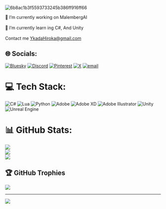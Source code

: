 ![6b8ac1b3f5593733245b386ff916ff66](https://github.com/user-attachments/assets/0e1b0425-cf1e-401b-94d1-fac86f5fcbd7)                          




🔭 I’m currently working on MalembergAI<br><br>🌱 I’m currently learn
ing C#, And Unity<br><br>Contact me YkadaHiroka@gmail.com


## 🌐 Socials:
[![Bluesky](https://img.shields.io/badge/bluesky-0285FF?style=for-the-badge&logo=bluesky&logoColor=%23FFFFFF)](https://bsky.app/profile/Ykada) [![Discord](https://img.shields.io/badge/Discord-%237289DA.svg?logo=discord&logoColor=white)](https://discord.gg/Ykada_) [![Pinterest](https://img.shields.io/badge/Pinterest-%23E60023.svg?logo=Pinterest&logoColor=white)](https://pinterest.com/Ykada_Hiroka) [![X](https://img.shields.io/badge/X-black.svg?logo=X&logoColor=white)](https://x.com/Ykada_Hiroka) [![email](https://img.shields.io/badge/Email-D14836?logo=gmail&logoColor=white)](mailto:YkadaHiroka@gmail.com) 

# 💻 Tech Stack:
![C#](https://img.shields.io/badge/c%23-%23239120.svg?style=for-the-badge&logo=csharp&logoColor=white) ![Lua](https://img.shields.io/badge/lua-%232C2D72.svg?style=for-the-badge&logo=lua&logoColor=white) ![Python](https://img.shields.io/badge/python-3670A0?style=for-the-badge&logo=python&logoColor=ffdd54) ![Adobe](https://img.shields.io/badge/adobe-%23FF0000.svg?style=for-the-badge&logo=adobe&logoColor=white) ![Adobe XD](https://img.shields.io/badge/Adobe%20XD-470137?style=for-the-badge&logo=Adobe%20XD&logoColor=#FF61F6) ![Adobe Illustrator](https://img.shields.io/badge/adobe%20illustrator-%23FF9A00.svg?style=for-the-badge&logo=adobe%20illustrator&logoColor=white) ![Unity](https://img.shields.io/badge/unity-%23000000.svg?style=for-the-badge&logo=unity&logoColor=white) ![Unreal Engine](https://img.shields.io/badge/unrealengine-%23313131.svg?style=for-the-badge&logo=unrealengine&logoColor=white)
# 📊 GitHub Stats:
![](https://github-readme-stats.vercel.app/api?username=Ykada&theme=dark&hide_border=false&include_all_commits=false&count_private=false)<br/>
![](https://nirzak-streak-stats.vercel.app/?user=Ykada&theme=dark&hide_border=false)<br/>
![](https://github-readme-stats.vercel.app/api/top-langs/?username=Ykada&theme=dark&hide_border=false&include_all_commits=false&count_private=false&layout=compact)

## 🏆 GitHub Trophies
![](https://github-profile-trophy.vercel.app/?username=Ykada&theme=radical&no-frame=false&no-bg=true&margin-w=4)

---
[![](https://visitcount.itsvg.in/api?id=Ykada&icon=0&color=0)](https://visitcount.itsvg.in)

<!-- Proudly created with GPRM ( https://gprm.itsvg.in ) -->
